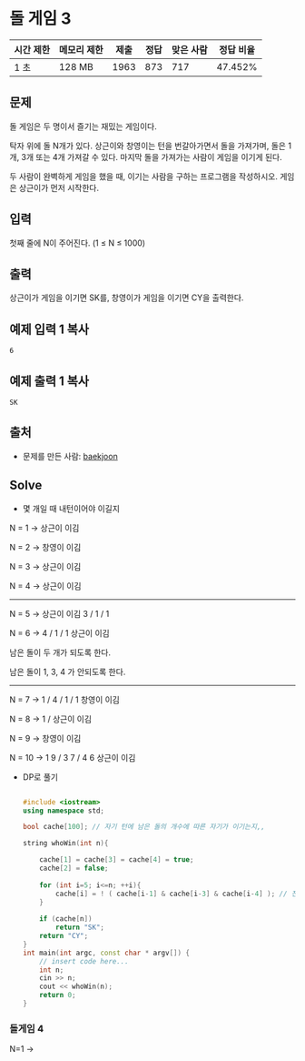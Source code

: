 # 돌 게임 3

| 시간 제한 | 메모리 제한 | 제출 | 정답 | 맞은 사람 | 정답 비율 |
| --------- | ----------- | ---- | ---- | --------- | --------- |
| 1 초      | 128 MB      | 1963 | 873  | 717       | 47.452%   |

## 문제

돌 게임은 두 명이서 즐기는 재밌는 게임이다.

탁자 위에 돌 N개가 있다. 상근이와 창영이는 턴을 번갈아가면서 돌을 가져가며, 돌은 1개, 3개 또는 4개 가져갈 수 있다. 마지막 돌을 가져가는 사람이 게임을 이기게 된다.

두 사람이 완벽하게 게임을 했을 때, 이기는 사람을 구하는 프로그램을 작성하시오. 게임은 상근이가 먼저 시작한다.

## 입력

첫째 줄에 N이 주어진다. (1 ≤ N ≤ 1000)

## 출력

상근이가 게임을 이기면 SK를, 창영이가 게임을 이기면 CY을 출력한다.

## 예제 입력 1 복사

```
6
```

## 예제 출력 1 복사

```
SK
```

## 출처

- 문제를 만든 사람: [baekjoon](https://www.acmicpc.net/user/baekjoon)



## Solve

- 몇 개일 때 내턴이어야 이길지 

N = 1 -> 상근이 이김 

N = 2 -> 창영이 이김

N = 3 -> 상근이 이김

N = 4 -> 상근이 이김 

-----------



N = 5 -> 상근이 이김  3 / 1 / 1  

N = 6 -> 4 / 1 / 1 상근이 이김 

남은 돌이 두 개가 되도록 한다. 

남은 돌이 1, 3, 4 가 안되도록 한다. 

-----------



N = 7 -> 1 / 4 / 1 / 1 창영이 이김 

N = 8 -> 1 / 상근이 이김

N = 9 -> 창영이 이김 

N = 10 -> 1 9 / 3 7 / 4 6 상근이 이김 



- DP로 풀기

  ```c++
  
  #include <iostream>
  using namespace std;
  
  bool cache[100]; // 자기 턴에 남은 돌의 개수에 따른 자기가 이기는지,,
  
  string whoWin(int n){
  
      cache[1] = cache[3] = cache[4] = true;
      cache[2] = false;
      
      for (int i=5; i<=n; ++i){
          cache[i] = ! ( cache[i-1] & cache[i-3] & cache[i-4] ); // 전부다 true가 아니면 됨
      }
      
      if (cache[n])
          return "SK";
      return "CY";
  }
  int main(int argc, const char * argv[]) {
      // insert code here...
      int n;
      cin >> n;
      cout << whoWin(n);
      return 0;
  }
  
  ```



### 돌게임 4 

N=1 -> 